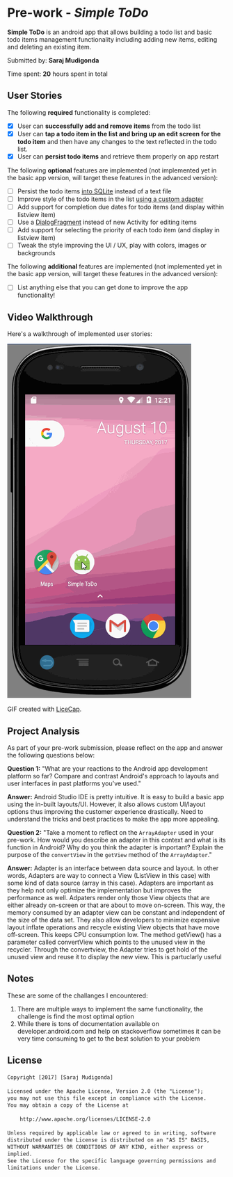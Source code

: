 # Pre-work - *Simple ToDo*

**Simple ToDo** is an android app that allows building a todo list and basic todo items management functionality including adding new items, editing and deleting an existing item.

Submitted by: **Saraj Mudigonda**

Time spent: **20** hours spent in total

## User Stories

The following **required** functionality is completed:

* [X] User can **successfully add and remove items** from the todo list
* [X] User can **tap a todo item in the list and bring up an edit screen for the todo item** and then have any changes to the text reflected in the todo list.
* [X] User can **persist todo items** and retrieve them properly on app restart

The following **optional** features are implemented (not implemented yet in the basic app version, will target these features in the advanced version):

* [ ] Persist the todo items [into SQLite](http://guides.codepath.com/android/Persisting-Data-to-the-Device#sqlite) instead of a text file
* [ ] Improve style of the todo items in the list [using a custom adapter](http://guides.codepath.com/android/Using-an-ArrayAdapter-with-ListView)
* [ ] Add support for completion due dates for todo items (and display within listview item)
* [ ] Use a [DialogFragment](http://guides.codepath.com/android/Using-DialogFragment) instead of new Activity for editing items
* [ ] Add support for selecting the priority of each todo item (and display in listview item)
* [ ] Tweak the style improving the UI / UX, play with colors, images or backgrounds

The following **additional** features are implemented (not implemented yet in the basic app version, will target these features in the advanced version):

* [ ] List anything else that you can get done to improve the app functionality!

## Video Walkthrough

Here's a walkthrough of implemented user stories:

<img src='https://github.com/sarajmr/codepath-simpletodo/blob/master/SimpleToDo-Demo.gif' title='Video Walkthrough' width='' alt='Video Walkthrough' />

GIF created with [LiceCap](http://www.cockos.com/licecap/).

## Project Analysis

As part of your pre-work submission, please reflect on the app and answer the following questions below:

**Question 1:** "What are your reactions to the Android app development platform so far? Compare and contrast Android's approach to layouts and user interfaces in past platforms you've used."

**Answer:** Android Studio IDE is pretty intuitive. It is easy to build a basic app using the in-built layouts/UI. However, it also allows custom UI/layout options thus improving the customer experience drastically.  Need to understand the tricks and best practices to make the app more appealing.   

**Question 2:** "Take a moment to reflect on the `ArrayAdapter` used in your pre-work. How would you describe an adapter in this context and what is its function in Android? Why do you think the adapter is important? Explain the purpose of the `convertView` in the `getView` method of the `ArrayAdapter`."

**Answer:** Adapter is an interface between data source and layout. In other words, Adapters are way to connect a View (ListView in this case) with some kind of data source (array in this case). Adapters are important as they help not only optimize the implementation but  improves the performance as well. Adpaters render only those View objects that are either already on-screen or that are about to move on-screen. This way, the memory consumed by an adapter view can be constant and independent of the size of the data set.
They also allow developers to minimize expensive layout inflate operations and recycle existing View objects that have move off-screen. This keeps CPU consumption low. The method getView() has a parameter called convertView which points to the unused view in the recycler. Through the convertview, the Adapter tries to get hold of the unused view and reuse it to display the new view. This is partuclarly useful 

## Notes
These are some of the challanges I encountered:
1. There are multiple ways to implement the same functionality, the challenge is find the most optimal option
2. While there is tons of documentation available on developer.android.com and help on stackoverflow sometimes it can be very time consuming to get to the best solution to your problem

## License

    Copyright [2017] [Saraj Mudigonda]

    Licensed under the Apache License, Version 2.0 (the "License");
    you may not use this file except in compliance with the License.
    You may obtain a copy of the License at

        http://www.apache.org/licenses/LICENSE-2.0

    Unless required by applicable law or agreed to in writing, software
    distributed under the License is distributed on an "AS IS" BASIS,
    WITHOUT WARRANTIES OR CONDITIONS OF ANY KIND, either express or implied.
    See the License for the specific language governing permissions and
    limitations under the License.
